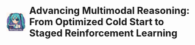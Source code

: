 <div style="display: flex; justify-content: center; align-items: center; gap: 10px;">
  <img src="./figures/logo.png" alt="Revisual Icon" width="50">
  <span style="font-size: 1.8em; font-weight: bold;">
    Advancing Multimodal Reasoning: From Optimized Cold Start to Staged Reinforcement Learning
  </span>
</div>
